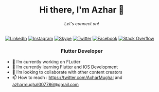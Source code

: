 <h1 align="center"> Hi there, I'm Azhar 👋 </h1>
<h6 align="center"> Let's connect on!</h6>


[![LinkedIn](https://img.shields.io/badge/linkedin-%230077B5.svg?style=for-the-badge&logo=linkedin&logoColor=white)](https://www.linkedin.com/in/muhammad-azhar-maqbool-910586196?original_referer=)
[![Instagram](https://img.shields.io/badge/Instagram-%23E4405F.svg?style=for-the-badge&logo=Instagram&logoColor=white)](https://www.instagram.com/azharmughal007/?hl=en)
[![Skype](https://img.shields.io/badge/Skype-%2300AFF0.svg?style=for-the-badge&logo=Skype&logoColor=white)](https://join.skype.com/invite/RcfMpQLR2cqM)
[![Twitter](https://img.shields.io/badge/Twitter-%231DA1F2.svg?style=for-the-badge&logo=Twitter&logoColor=white)](https://twitter.com/AxharMughal)
[![Facebook](https://img.shields.io/badge/Facebook-%231877F2.svg?style=for-the-badge&logo=Facebook&logoColor=white)](https://web.facebook.com/azhar.mughal.967)
[![Stack Overflow](https://img.shields.io/badge/-Stackoverflow-FE7A16?style=for-the-badge&logo=stack-overflow&logoColor=white)](https://stackoverflow.com/users/11334066/azhar-mughal)


<h3 align="center"> Flutter Developer </h3>

- 👀 I’m currently working on FLutter
- 🌱 I’m currently learning Flutter and IOS Development
- 💞️ I’m looking to collaborate with other content creators
- 📫 How to reach : https://twitter.com/AxharMughal and azharmughal007786@gmail.com

<!---
Azhar-Mughal/Azhar-Mughal is a ✨ special ✨ repository because its `README.md` (this file) appears on your GitHub profile.
You can click the Preview link to take a look at your changes.
--->
